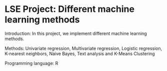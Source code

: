 # LSE Project: Different machine learning methods

Introduction:
In this project, we implement different machine learning methods.

Methods:
Univariate regression, Multivariate regression, Logistic regression, K-nearest neighbors, Naive Bayes, Text analysis and K-Means Clustering

Programming language: 
R
